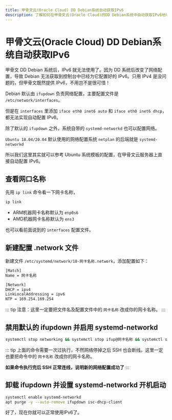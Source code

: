 ```yaml
---
title: 甲骨文云(Oracle Cloud) DD Debian系统自动获取IPv6
description: 了解如何在甲骨文云(Oracle Cloud)的DD Debian系统中自动获取IPv6地址的配置与操作方法。
---
```


# 甲骨文云(Oracle Cloud) DD Debian系统自动获取IPv6

甲骨文 DD Debian 系统后，IPv6 就无法使用了。因为 DD 系统后改变了网络配置，导致 Debian 无法获取到控制台中已经为它配置好的 IPv6。只用 IPv4 是没问题的，但甲骨文既然提供 IPv6，不用岂不是很可惜！

Debian 默认由 `ifupdown` 负责网络配置，主要配置文件是 `/etc/network/interfaces`。

但是在 `interfaces` 里添加 `iface eth0 inet6 auto` 和 `iface eth0 inet6 dhcp`，都无法实现自动配置 IPv6。

除了默认的 `ifupdown` 之外，系统自带的 `systemd-networkd` 也可以配置网络。

`Ubuntu 18.04/20.04` 默认使用的网络配置系统 `netplan` 的后端就是 `systemd-networkd`

所以我们这里其实就可以参考 Ubuntu 系统模板的配置，在甲骨文云服务器上直接自动配置 IPv6。

## 查看网口名称

先用 `ip link` 命令看一下网卡名称，

```sh
ip link
```

- ARM机器网卡名称默认为 `enp0s6`
- AMD机器网卡名称默认为 `ens3`

也可以看前面说到的 `interfaces` 配置文件。

## 新建配置 .network 文件

新建文件 `/etc/systemd/network/10-网卡名称.network`，添加配置如下：

```sh
[Match]
Name = 网卡名称

[Network]
DHCP = ipv4
LinkLocalAddressing = ipv6
NTP = 169.254.169.254
```

::: tip
注意：这里一定要把文件名及配置文件中的 `网卡名称` 改成你的网卡名称。
:::

## 禁用默认的 ifupdown 并启用 systemd-networkd

```sh
systemctl stop networking && systemctl stop ifup@网卡名称 && systemctl start systemd-networkd
```

::: tip
上面的命令需要一次过执行，不然网络停掉之后 SSH 也会断线。这里一定也要把命令中的 `网卡名称` 改成你的网卡名称。

**如果命令执行完后 SSH 正常连线，说明新的网络配置成功了**
:::

## 卸载 ifupdown 并设置 systemd-networkd 开机启动

```sh
systemctl enable systemd-networkd
apt purge -y --auto-remove ifupdown isc-dhcp-client
```

好了，现在你就可以正常使用IPv6了。
